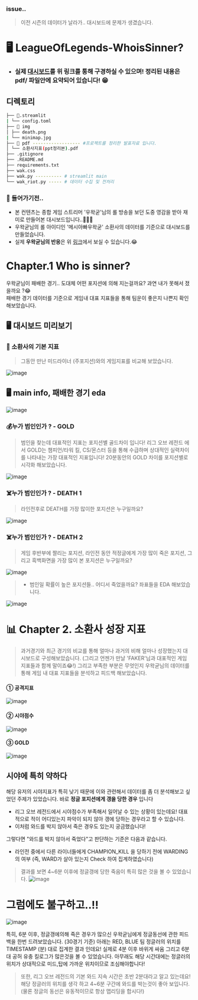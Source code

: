 ### issue..
> 이전 시즌의 데이터가 날라가.. 대시보드에 문제가 생겼습니다.

# 🖥️ LeagueOfLegends-WhoisSinner?
* ### 실제 [대시보드](https://wakgood-dashbaord.streamlit.app/)를 위 링크를 통해 구경하실 수 있으며! 정리된 내용은 pdf/ 파일안에 요약되어 있습니다! 😁 

## 디렉토리 

```bash
├── 📁.streamlit
| └── config.toml 
├── 📁 img
│ ├── death.png
| └── minimap.jpg 
├── 📁 pdf ------------------ #프로젝트를 정리한 발표자료 입니다. 
│ └── 소환사지표(ppt정리본).pdf 
├── .gitignore
├── .README.md
├── requirements.txt
├── wak.css
├── wak.py ---------- # streamlit main
└── wak_riot.py ----- # 데이터 수집 및 전처리 
```


### 🔎 들어가기전..
* 본 컨텐츠는 종합 게임 스트리머 '우왁굳'님의 롤 방송을 보던 도중 영감을 받아 재미로 만들어본 대시보드입니다..🙇🏻‍♂️
* 우왁굳님의 롤 아이디인 '메시아빠우왁굳' 소환사의 데이터를 기준으로 대시보드를 만들었습니다.
* 실제 **우왁굳님의 반응**은 위 [링크](https://vod.afreecatv.com/player/116265471)에서 보실 수 있습니다.😂

# Chapter.1 Who is sinner? 

우왁굳님이 패배한 경기.. 도대체 어떤 포지션에 의해 지는걸까요? 과연 내가 못해서 졌을까요 ?😂 \
패배한 경기 데이터를 기준으로 게임내 대표 지표들을 통해 팀운이 좋은지 나쁜지 확인해보았습니다.


## 🖥️ 대시보드 미리보기

### 👾 소환사의 기본 지표
> 그동안 만난 미드라이너 (주포지션)와의 게임지표를 비교해 보았습니다.

![image](https://github.com/KGochae/LeagueOfLegends-WhoisSinner/assets/86241587/7abad176-224f-437c-8558-3910528470d5)

## 🖥️ main info, 패배한 경기 eda

![image](https://github.com/KGochae/LeagueOfLegends-WhoisSinner/assets/86241587/67316088-83a7-4fc8-ba24-4d76c3128733)

### 💰누가 범인인가 ? - GOLD
> 범인을 찾는데 대표적인 지표는 포지션별 골드차이 입니다! 리그 오브 레전드 에서 GOLD는 챔피언/타워 킬, CS/몬스터 등을 통해 수급하며 상대적인 실력차이를 나타내는 가장 대표적인 지표입니다!
> 20분동안의 GOLD 차이를 포지션별로 시각화 해보았습니다.

![image](https://github.com/KGochae/LeagueOfLegends-WhoisSinner/assets/86241587/983b4886-45f5-4b48-b219-d7f007676d32)

### ☠️누가 범인인가 ? - DEATH 1
> 라인전후로 DEATH를 가장 많이한 포지션은 누구일까요?

![image](https://github.com/KGochae/LeagueOfLegends-WhoisSinner/assets/86241587/6de0f1a6-37b9-4bae-9f4a-d6168556824c)

### ☠️누가 범인인가 ? - DEATH 2
> 게임 후반부에 짤리는 포지션, 라인전 동안 적정글에게 가장 많이 죽은 포지션, 그리고 흑백화면을 가장 많이 본 포지션은 누구일까요?

![image](https://github.com/KGochae/LeagueOfLegends-WhoisSinner/assets/86241587/e5ab0588-2c8e-4578-8b6b-940efffb7b78)

> *  범인일 확률이 높은 포지션들.. 어디서 죽었을까요? 좌표들을 EDA 해보았습니다.  

![image](https://github.com/KGochae/LeagueOfLegends-WhoisSinner/assets/86241587/5f88d48a-1d50-4abe-875a-72faa62bca95)

# 📊 Chapter 2. 소환사 성장 지표

> 과거경기와 최근 경기의 비교를 통해 얼마나 과거의 비해 얼마나 성장했는지 대시보드로 구성해보았습니다. (그리고 언젠가 만날 'FAKER'님과 대표적인 게임 지표들과 함께 말이죠😂!)
> 그리고 부족한 부분은 무엇인지 우왁굳님의 데이터를 통해 게임 내 대표 지표들을 분석하고 피드백 해보았습니다.

#### ① 공격지표
![image](https://github.com/KGochae/LeagueOfLegends-WhoisSinner/assets/86241587/dd379dbe-faf7-48e2-9272-b5288fd0f259)

#### ② 시야점수
![image](https://github.com/KGochae/LeagueOfLegends-WhoisSinner/assets/86241587/1924d8ba-ea23-42e9-bf4d-e88f9ebcd842)

#### ③ GOLD
![image](https://github.com/KGochae/LeagueOfLegends-WhoisSinner/assets/86241587/cd40d5cc-4abb-4176-a484-6bc9a934d1b7)





## 시야에 특히 약하다
해당 유저의 시야지표가 특히 낮기 때문에 이와 관련해서 데이터를 좀 더 분석해보고 싶었던 주제가 있었습니다. 바로 **정글 포지션에게 갱을 당한 경우** 입니다
* 리그 오브 레전드에서 시야점수가 부족해서 일어날 수 있는 상황이 있는데요! 대표적으로 적이 어디있는지 파악이 되지 않아 갱에 당하는 경우라고 할 수 있습니다.
* 이처럼 와드를 박지 않아서 죽은 경우도 있는지 궁금했습니다!

그렇다면 "와드를 박지 않아서 죽었다"고 판단하는 기준은 다음과 같습니다.
* 라인전 중에서 다른 라이너들에게 CHAMPION_KILL 을 당하기 전에 WARDING의 여부 (즉, WARD가 살아 있는지 Check 하여 집계하였습니다)

> 결과를 보면 4~6분 이후에 정글갱에 당한 죽음이 특히 많은 것을 볼 수 있었습니다.
![image](https://github.com/user-attachments/assets/ab0eee0e-b56d-4eab-bdd0-03115187c4a5)







# 그럼에도 불구하고..!!

![image](https://github.com/user-attachments/assets/b0507260-3118-4d0c-982e-0a2556147ba0)


특히, 6분 이후, 정글갱에의해 죽은 경우가 많으신 우왁굳님에게 정글동선에 관한 피드백을 한번 드려보았습니다. (30경기 기준) 아래는 RED, BLUE 팀 정글러의 위치를 TIMESTAMP (분) 대로 집계한 결과 인데요! 실제로 4분 이후 바위게 싸움 그리고 6분대 공허 유충 킬로그가 많은것을 볼 수 있었습니다. 아무래도 해당 시간대에는 정글러의 위치가 상대적으로 미드,탑에 가까운 위치이므로 조심해야합니다!

> 또한, 리그 오브 레전드의 기본 와드 지속 시간은 초반 2분대라고 알고 있는데요! 해당 정글러의 위치를 생각 하고 4~6분 구간에 와드를 박는것이 좋아 보입니다. (물론 정글의 동선은 유동적이므로 항상 맵리딩을 합시다!)

